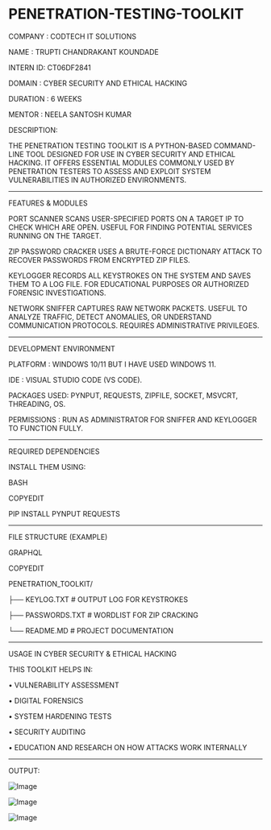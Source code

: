 # PENETRATION-TESTING-TOOLKIT

COMPANY : CODTECH IT SOLUTIONS

NAME : TRUPTI CHANDRAKANT KOUNDADE

INTERN ID: CT06DF2841

DOMAIN : CYBER SECURITY AND ETHICAL HACKING

DURATION : 6 WEEKS

MENTOR : NEELA SANTOSH KUMAR

DESCRIPTION:

THE PENETRATION TESTING TOOLKIT IS A PYTHON-BASED COMMAND-LINE TOOL DESIGNED FOR USE IN CYBER SECURITY AND ETHICAL HACKING. IT OFFERS ESSENTIAL MODULES COMMONLY USED BY PENETRATION TESTERS TO ASSESS AND EXPLOIT SYSTEM VULNERABILITIES IN AUTHORIZED ENVIRONMENTS.
________________________________________

FEATURES & MODULES

PORT SCANNER	SCANS USER-SPECIFIED PORTS ON A TARGET IP TO CHECK WHICH ARE OPEN. USEFUL FOR FINDING POTENTIAL SERVICES RUNNING ON THE TARGET.

ZIP PASSWORD CRACKER	USES A BRUTE-FORCE DICTIONARY ATTACK TO RECOVER PASSWORDS FROM ENCRYPTED ZIP FILES.

KEYLOGGER	RECORDS ALL KEYSTROKES ON THE SYSTEM AND SAVES THEM TO A LOG FILE. FOR EDUCATIONAL PURPOSES OR AUTHORIZED FORENSIC INVESTIGATIONS.

NETWORK SNIFFER	CAPTURES RAW NETWORK PACKETS. USEFUL TO ANALYZE TRAFFIC, DETECT ANOMALIES, OR UNDERSTAND COMMUNICATION PROTOCOLS. REQUIRES ADMINISTRATIVE PRIVILEGES.

________________________________________

DEVELOPMENT ENVIRONMENT

PLATFORM	  : WINDOWS 10/11 BUT I HAVE USED WINDOWS 11.

IDE	        : VISUAL STUDIO CODE (VS CODE).

PACKAGES USED:	PYNPUT, REQUESTS, ZIPFILE, SOCKET, MSVCRT, THREADING, OS.

PERMISSIONS :	RUN AS ADMINISTRATOR FOR SNIFFER AND KEYLOGGER TO FUNCTION FULLY.
________________________________________

REQUIRED DEPENDENCIES

INSTALL THEM USING:

BASH

COPYEDIT

PIP INSTALL PYNPUT REQUESTS
________________________________________

FILE STRUCTURE (EXAMPLE)

GRAPHQL

COPYEDIT

PENETRATION_TOOLKIT/

├── KEYLOG.TXT               # OUTPUT LOG FOR KEYSTROKES

├── PASSWORDS.TXT            # WORDLIST FOR ZIP CRACKING

└── README.MD                # PROJECT DOCUMENTATION
________________________________________

USAGE IN CYBER SECURITY & ETHICAL HACKING

THIS TOOLKIT HELPS IN:

•	VULNERABILITY ASSESSMENT

•	DIGITAL FORENSICS

•	SYSTEM HARDENING TESTS

•	SECURITY AUDITING

•	EDUCATION AND RESEARCH ON HOW ATTACKS WORK INTERNALLY
________________________________________

OUTPUT:

![Image](https://github.com/user-attachments/assets/3b8a34f8-2991-4b9e-b3e1-948aab209636)

![Image](https://github.com/user-attachments/assets/6390d521-eba0-4c23-888d-70150d6ac895)

![Image](https://github.com/user-attachments/assets/c8476caa-0fe4-4de2-bf20-607ce131481c)


